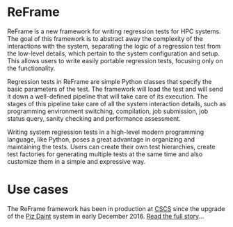 # ReFrame

ReFrame is a new framework for writing regression tests for HPC systems.
The goal of this framework is to abstract away the complexity of the interactions with the system, separating the logic of a regression test from the low-level details, which pertain to the system configuration and setup.
This allows users to write easily portable regression tests, focusing only on the functionality.

Regression tests in ReFrame are simple Python classes that specify the basic parameters of the test.
The framework will load the test and will send it down a well-defined pipeline that will take care of its execution.
The stages of this pipeline take care of all the system interaction details, such as programming environment switching, compilation, job submission, job status query, sanity checking and performance assessment.

Writing system regression tests in a high-level modern programming language, like Python, poses a great advantage in organizing and maintaining the tests.
Users can create their own test hierarchies, create test factories for generating multiple tests at the same time and also customize them in a simple and expressive way.

<!--# Citing the Framework

If you use the framework please cite:

*ReFrame* [Reference of CUG paper](/).-->

# Use cases

The ReFrame framework has been in production at [CSCS](http://www.cscs.ch) since the upgrade of the [Piz Daint](http://www.cscs.ch/computers/piz_daint/index.html) system in early December 2016. [Read the full story](/usecases)...

